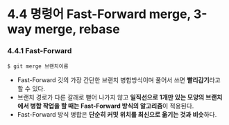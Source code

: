 # 4.4 명령어 Fast-Forward merge, 3-way merge, rebase

### 4.4.1 Fast-Forward

    $ git merge 브랜치이름

* Fast-Forward 깃의 가장 간단한 브랜치 병합방식이며 풀어서 쓰면 **빨리감기**라고 할 수 있다. 
* 브랜치 경로가 다른 갈래로 뻗어 나가지 않고 **일직선으로 1개만 있는 모양의 브랜치에서 병합 작업을 할 때는 Fast-Forward 방식의 알고리즘**이 적용된다.
* Fast-Forward 방식 병합은 **단순히 커밋 위치를 최신으로 옮기는 것과 비슷**하다. 
